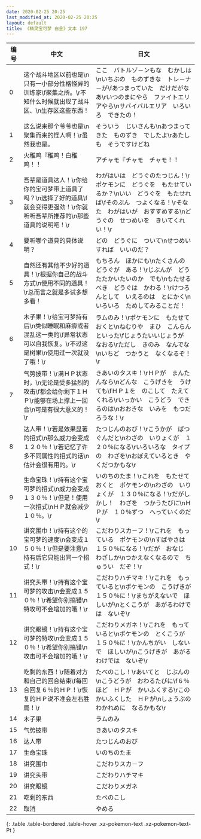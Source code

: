 ```yaml
---
date: 2020-02-25 20:25
last_modified_at: 2020-02-25 20:25
layout: default
title: 《精灵宝可梦 白金》文本 197
---
```

| 编号 | 中文 | 日文 |
| ---- | ---- | ---- |
| 0 | 这个战斗地区以前也是\n只有一小部分性格怪异的训练家\f聚集之所。\r不知什么时候就出现了战斗区、\n生存区这些东西！ | ここ　バトルゾ－ンもな　むかしは\nいちぶの　ものずきな　トレ－ナ－が\fあつまっていた　だけだがなあ\rいつのまにやら　ファイトエリアやら\nサバイバルエリア　いろいろ　できたの！ |
| 1 | 这么说来那个爷爷也是\n聚集而来的怪人啊！\r虽然我也是。 | そういう　じいさんも\nあつまってきた　ものずき　でしたよ\rあたしも　そうですけどね |
| 2 | 火稚鸡『稚鸡！白稚鸡！！ | アチャモ『チャモ　チャモ！！ |
| 3 | 吾辈是道具达人！\r你给你的宝可梦带上道具了吗？\n选择了好的道具\f就会变得更强劲！\r你就听听吾辈所推荐的\n那些道具的说明吧！\r | わがはいは　どうぐのたつじん！\rポケモンに　どうぐを　もたせているか？\nいい　どうぐを　もたせれば\fそのぶん　つよくなる！\rそなた　わがはいが　おすすめする\nどうぐの　せつめいを　きいてくれい！\r |
| 4 | 要听哪个道具的具体说明？ | どの　どうぐに　ついて\nせつめい　すれば　いいのだ？ |
| 5 | 自然还有其他不少好的道具！\r根据你自己的战斗方式\n使用不同的道具！\r总而言之就是多试多想多看！ | もちろん　ほかにも\nたくさんの　どうぐが　ある！\rじぶんが　どう　たたかいたいのか　でも\nもたせるべき　どうぐは　かわる！\rけつろんとして　いえるのは　とにかく\nいろいろ　ためしてみることだ！ |
| 6 | 木子果！\r给宝可梦持有后\n类似睡眠和麻痹或者混乱这一类的\f异常状态可以自我恢复。\r不过这是树果\n使用过一次就没了哦！\r | ラムのみ！\rポケモンに　もたせておくと\nねむりや　まひ　こんらん　といった\fじょうたいいじょうが　なおる\rただし　きのみ　なんでな\nいちど　つかうと　なくなるぞ！\r |
| 7 | 气势披带！\r满ＨＰ状态时，\n无论是受多猛烈的攻击\f都会给你剩下１ＨＰ\r能够在场上撑上一回合\n可是有很大意义的！\r | きあいのタスキ！\rＨＰが　まんたんなら\nどんな　こうげきを　うけても\fＨＰ１を　のこして　たえてくれる\rいっかい　こうどう　できるのは\nおおきな　いみを　もつだろうな！\r |
| 8 | 达人带！\r若是效果显著的招式\n那么威力会变成１２０％！\r若记忆了许多不同属性的招式的话\n估计会很有用的。\r | たつじんのおび！\rこうかが　ばつぐんだと\nわざの　いりょくが　１２０％になる\rいろいろな　タイプの　わざを\nおぼえているとき　やくだつかもな\r |
| 9 | 生命宝珠！\r持有这个宝可梦的招式\n威力会变成１３０％！\r但是！使用一次招式\nＨＰ就会减少１０％。\r | いのちのたま！\rこれを　もたせておくと　ポケモンの\nわざの　いりょくが　１３０％になる！\rだがしかし！　わざを　つかうたびに\nＨＰが　１０％ずつ　へっていくのだ\r |
| 10 | 讲究围巾！\r持有这个的宝可梦的速度\n会变成１５０％！\r但是要注意\n持有后它只能出同一个招式！\r | こだわりスカ－フ！\rこれを　もっている　ポケモンの\nすばやさは　１５０％になる！\rだが　おなじ　わざしか\nつかえなくなるので　ちゅうい　だぞ！\r |
| 11 | 讲究头带！\r持有这个宝可梦的攻击\n会变成１５０％！\r希望你别搞错\n特攻可不会增加的哦！\r | こだわりハチマキ！\rこれを　もっていると\nポケモンの　こうげきが　１５０％に！\rまちがえないで　ほしいが\nとくこうが　あがるわけでは　ないぞ\r |
| 12 | 讲究眼镜！\r持有这个宝可梦的特攻\n会变成１５０％！\r希望你别搞错\n攻击可不会增加的哦！\r | こだわりメガネ！\rこれを　もっていると\nポケモンの　とくこうが　１５０％に！\rかんちがい　しないで　ほしいが\nこうげきが　あがるわけでは　ないぞ\r |
| 13 | 吃剩的东西！\r随着对方和自己的回合结束\f每回合回复６％的ＨＰ！\r恢复的ＨＰ说不准会左右胜局！\r | たべのこし！\rあいてと　じぶんの\nこうどうが　おわるたびに\f６％ほど　ＨＰが　かいふくする\rこの　かいふくした　ＨＰが\nしょうぶの　わかれめに　なるかもな\r |
| 14 | 木子果 | ラムのみ |
| 15 | 气势披带 | きあいのタスキ |
| 16 | 达人带 | たつじんのおび |
| 17 | 生命宝珠 | いのちのたま |
| 18 | 讲究围巾 | こだわりスカ－フ |
| 19 | 讲究头带 | こだわりハチマキ |
| 20 | 讲究眼镜 | こだわりメガネ |
| 21 | 吃剩的东西 | たべのこし |
| 22 | 取消 | やめる |
{: .table .table-bordered .table-hover .xz-pokemon-text .xz-pokemon-text-Pt }